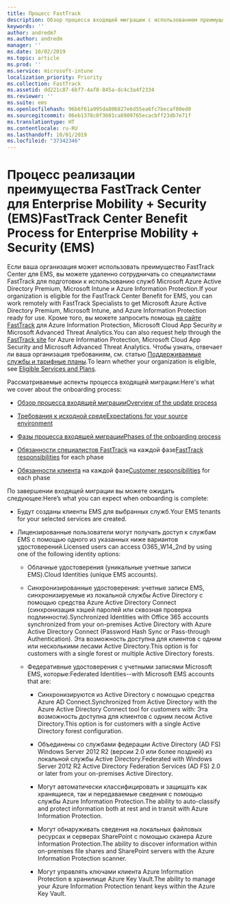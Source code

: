 ```yaml
---
title: Процесс FastTrack
description: Обзор процесса входящей миграции с использованием преимущества FastTrack Center
keywords: ''
author: andredm7
ms.author: andredm
manager: ''
ms.date: 10/02/2019
ms.topic: article
ms.prod: ''
ms.service: microsoft-intune
localization_priority: Priority
ms.collection: FastTrack
ms.assetid: dd221c87-6bf7-4af8-845a-dc4c3a4f2334
ms.reviewer: ''
ms.suite: ems
ms.openlocfilehash: 96b6f61a995da806827e6d55ea6fc7becaf00ed0
ms.sourcegitcommit: 06eb1378c0f3601ca6909765ecacbff23db7e71f
ms.translationtype: HT
ms.contentlocale: ru-RU
ms.lasthandoff: 10/01/2019
ms.locfileid: "37342346"
---
```

# <a name="fasttrack-center-benefit-process-for-enterprise-mobility--security-ems"></a><span data-ttu-id="f55a6-103">Процесс реализации преимущества FastTrack Center для Enterprise Mobility + Security (EMS)</span><span class="sxs-lookup"><span data-stu-id="f55a6-103">FastTrack Center Benefit Process for Enterprise Mobility + Security (EMS)</span></span>
<span data-ttu-id="f55a6-104">Если ваша организация может использовать преимущество FastTrack Center для EMS, вы можете удаленно сотрудничать со специалистами FastTrack для подготовки к использованию служб Microsoft Azure Active Directory Premium, Microsoft Intune и Azure Information Protection.</span><span class="sxs-lookup"><span data-stu-id="f55a6-104">If your organization is eligible for the FastTrack Center Benefit for EMS, you can work remotely with FastTrack Specialists to get Microsoft Azure Active Directory Premium, Microsoft Intune, and Azure Information Protection ready for use.</span></span> <span data-ttu-id="f55a6-105">Кроме того, вы можете запросить помощь [на сайте FastTrack](https://www.microsoft.com/fasttrack/microsoft-365/ems) для Azure Information Protection, Microsoft Cloud App Security и Microsoft Advanced Threat Analytics.</span><span class="sxs-lookup"><span data-stu-id="f55a6-105">You can also request help through the [FastTrack site](https://www.microsoft.com/fasttrack/microsoft-365/ems) for Azure Information Protection, Microsoft Cloud App Security and Microsoft Advanced Threat Analytics.</span></span> <span data-ttu-id="f55a6-106">Чтобы узнать, отвечает ли ваша организация требованиям, см. статью [Поддерживаемые службы и тарифные планы](M365-eligible-services-and-plans.md).</span><span class="sxs-lookup"><span data-stu-id="f55a6-106">To learn whether your organization is eligible, see [Eligible Services and Plans](M365-eligible-services-and-plans.md).</span></span>


<span data-ttu-id="f55a6-107">Рассматриваемые аспекты процесса входящей миграции:</span><span class="sxs-lookup"><span data-stu-id="f55a6-107">Here's what we cover about the onboarding process:</span></span>

-   [<span data-ttu-id="f55a6-108">Обзор процесса входящей миграции</span><span class="sxs-lookup"><span data-stu-id="f55a6-108">Overview of the update process</span></span>](EMS-fasttrack-benefit-overview.md)

-   [<span data-ttu-id="f55a6-109">Требования к исходной среде</span><span class="sxs-lookup"><span data-stu-id="f55a6-109">Expectations for your source environment</span></span>](EMS-source-environment-expectations.md)

-   [<span data-ttu-id="f55a6-110">Фазы процесса входящей миграции</span><span class="sxs-lookup"><span data-stu-id="f55a6-110">Phases of the onboarding process</span></span>](EMS-onboarding-phases.md)

-   <span data-ttu-id="f55a6-111">[Обязанности специалистов FastTrack](EMS-fasttrack-responsibilities.md) на каждой фазе</span><span class="sxs-lookup"><span data-stu-id="f55a6-111">[FastTrack responsibilities](EMS-fasttrack-responsibilities.md) for each phase</span></span>

-   <span data-ttu-id="f55a6-112">[Обязанности клиента](EMS-your-responsibilities.md) на каждой фазе</span><span class="sxs-lookup"><span data-stu-id="f55a6-112">[Customer responsibilities](EMS-your-responsibilities.md) for each phase</span></span>

<span data-ttu-id="f55a6-113">По завершении входящей миграции вы можете ожидать следующее:</span><span class="sxs-lookup"><span data-stu-id="f55a6-113">Here’s what you can expect when onboarding is complete:</span></span>

-   <span data-ttu-id="f55a6-114">Будут созданы клиенты EMS для выбранных служб.</span><span class="sxs-lookup"><span data-stu-id="f55a6-114">Your EMS tenants for your selected services are created.</span></span>

-   <span data-ttu-id="f55a6-115">Лицензированные пользователи могут получать доступ к службам EMS с помощью одного из указанных ниже вариантов удостоверений.</span><span class="sxs-lookup"><span data-stu-id="f55a6-115">Licensed users can access O365_W14_2nd by using one of the following identity options:</span></span>

    -   <span data-ttu-id="f55a6-116">Облачные удостоверения (уникальные учетные записи EMS).</span><span class="sxs-lookup"><span data-stu-id="f55a6-116">Cloud Identities (unique EMS accounts).</span></span>

    -   <span data-ttu-id="f55a6-117">Синхронизированные удостоверения: учетные записи EMS, синхронизируемые из локальной службы Active Directory с помощью средства Azure Active Directory Connect (синхронизация хэшей паролей или сквозная проверка подлинности).</span><span class="sxs-lookup"><span data-stu-id="f55a6-117">Synchronized Identities with Office 365 accounts synchronized from your on-premises Active Directory with Azure Active Directory Connect (Password Hash Sync or Pass-through Authentication).</span></span> <span data-ttu-id="f55a6-118">Эта возможность доступна для клиентов с одним или несколькими лесами Active Directory.</span><span class="sxs-lookup"><span data-stu-id="f55a6-118">This option is for customers with a single forest or multiple Active Directory forests.</span></span>

    -   <span data-ttu-id="f55a6-119">Федеративные удостоверения с учетными записями Microsoft EMS, которые:</span><span class="sxs-lookup"><span data-stu-id="f55a6-119">Federated Identities--with Microsoft EMS accounts that are:</span></span>

        -   <span data-ttu-id="f55a6-120">Синхронизируются из Active Directory с помощью средства Azure AD Connect.</span><span class="sxs-lookup"><span data-stu-id="f55a6-120">Synchronized from Active Directory with the Azure Active Directory Connect tool for customers with:</span></span> <span data-ttu-id="f55a6-121">Эта возможность доступна для клиентов с одним лесом Active Directory.</span><span class="sxs-lookup"><span data-stu-id="f55a6-121">This option is for customers with a single Active Directory forest configuration.</span></span>

        -   <span data-ttu-id="f55a6-122">Объединены со службами федерации Active Directory (AD FS) Windows Server 2012 R2 (версии 2.0 или более поздней) из локальной службы Active Directory.</span><span class="sxs-lookup"><span data-stu-id="f55a6-122">Federated with Windows Server 2012 R2 Active Directory Federation Services (AD FS) 2.0 or later from your on-premises Active Directory.</span></span>

        -   <span data-ttu-id="f55a6-123">Могут автоматически классифицировать и защищать как хранящиеся, так и передаваемые сведения с помощью службы Azure Information Protection.</span><span class="sxs-lookup"><span data-stu-id="f55a6-123">The ability to auto-classify and protect information both at rest and in transit with Azure Information Protection.</span></span> 

        -   <span data-ttu-id="f55a6-124">Могут обнаруживать сведения на локальных файловых ресурсах и серверах SharePoint с помощью сканера Azure Information Protection.</span><span class="sxs-lookup"><span data-stu-id="f55a6-124">The ability to discover information within on-premises file shares and SharePoint servers with the Azure Information Protection scanner.</span></span> 

        -   <span data-ttu-id="f55a6-125">Могут управлять ключами клиента Azure Information Protection в хранилище Azure Key Vault.</span><span class="sxs-lookup"><span data-stu-id="f55a6-125">The ability to manage your Azure Information Protection tenant keys within the Azure Key Vault.</span></span> 
